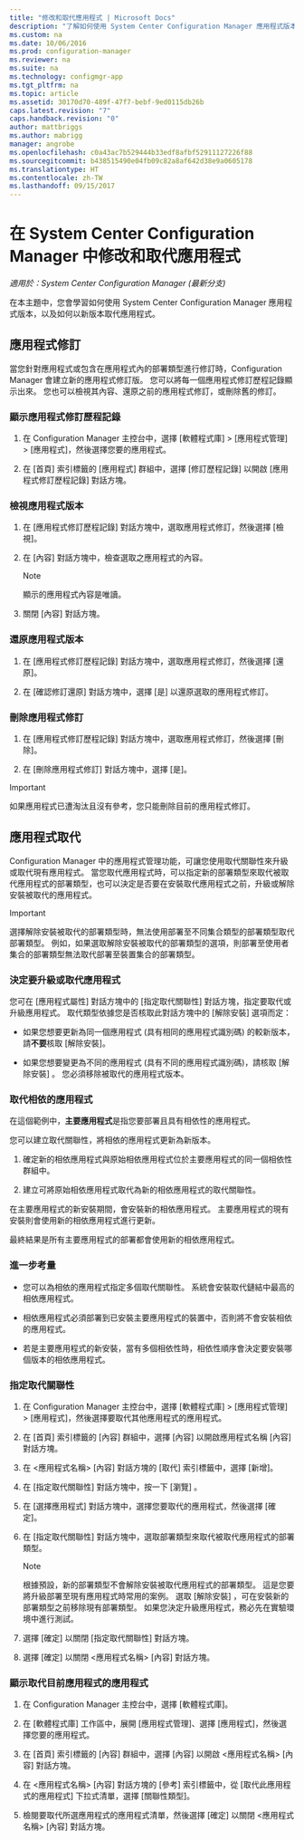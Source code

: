 ```yaml
---
title: "修改和取代應用程式 | Microsoft Docs"
description: "了解如何使用 System Center Configuration Manager 應用程式版本及取代應用程式。"
ms.custom: na
ms.date: 10/06/2016
ms.prod: configuration-manager
ms.reviewer: na
ms.suite: na
ms.technology: configmgr-app
ms.tgt_pltfrm: na
ms.topic: article
ms.assetid: 30170d70-489f-47f7-bebf-9ed0115db26b
caps.latest.revision: "7"
caps.handback.revision: "0"
author: mattbriggs
ms.author: mabrigg
manager: angrobe
ms.openlocfilehash: c0a43ac7b529444b33edf8afbf52911127226f88
ms.sourcegitcommit: b438515490e04fb09c82a8af642d38e9a0605178
ms.translationtype: HT
ms.contentlocale: zh-TW
ms.lasthandoff: 09/15/2017
---
```

# <a name="revise-and-supersede-applications-in-system-center-configuration-manager"></a>在 System Center Configuration Manager 中修改和取代應用程式

*適用於：System Center Configuration Manager (最新分支)*

在本主題中，您會學習如何使用 System Center Configuration Manager 應用程式版本，以及如何以新版本取代應用程式。  

##  <a name="application-revisions"></a>應用程式修訂  
 當您針對應用程式或包含在應用程式內的部署類型進行修訂時，Configuration Manager 會建立新的應用程式修訂版。 您可以將每一個應用程式修訂歷程記錄顯示出來。 您也可以檢視其內容、還原之前的應用程式修訂，或刪除舊的修訂。  

### <a name="to-display-an-application-revision-history"></a>顯示應用程式修訂歷程記錄  

1.  在 Configuration Manager 主控台中，選擇 [軟體程式庫] > [應用程式管理] > [應用程式]，然後選擇您要的應用程式。  

3.  在 [首頁] 索引標籤的 [應用程式] 群組中，選擇 [修訂歷程記錄] 以開啟 [應用程式修訂歷程記錄] 對話方塊。  

### <a name="to-view-an-application-revision"></a>檢視應用程式版本  

1.  在 [應用程式修訂歷程記錄] 對話方塊中，選取應用程式修訂，然後選擇 [檢視]。  

2.  在 [內容]  對話方塊中，檢查選取之應用程式的內容。  

    > [!NOTE]  
    >  顯示的應用程式內容是唯讀。  

3.  關閉 [內容]  對話方塊。  

### <a name="to-restore-an-application-revision"></a>還原應用程式版本  

1.  在 [應用程式修訂歷程記錄] 對話方塊中，選取應用程式修訂，然後選擇 [還原]。  

2.  在 [確認修訂還原] 對話方塊中，選擇 [是] 以還原選取的應用程式修訂。  

### <a name="to-delete-an-application-revision"></a>刪除應用程式修訂  

1.  在 [應用程式修訂歷程記錄] 對話方塊中，選取應用程式修訂，然後選擇 [刪除]。  

2.  在 [刪除應用程式修訂] 對話方塊中，選擇 [是]。  

> [!IMPORTANT]  
>  如果應用程式已遭淘汰且沒有參考，您只能刪除目前的應用程式修訂。  

##  <a name="application-supersedence"></a>應用程式取代  
 Configuration Manager 中的應用程式管理功能，可讓您使用取代關聯性來升級或取代現有應用程式。 當您取代應用程式時，可以指定新的部署類型來取代被取代應用程式的部署類型，也可以決定是否要在安裝取代應用程式之前，升級或解除安裝被取代的應用程式。  

> [!IMPORTANT]  
>  選擇解除安裝被取代的部署類型時，無法使用部署至不同集合類型的部署類型取代部署類型。  例如，如果選取解除安裝被取代的部署類型的選項，則部署至使用者集合的部署類型無法取代部署至裝置集合的部署類型。  

### <a name="decide-whether-to-upgrade-or-replace-an-application"></a>決定要升級或取代應用程式  
 您可在 [應用程式屬性] 對話方塊中的 [指定取代關聯性]  對話方塊，指定要取代或升級應用程式。 取代類型依據您是否核取此對話方塊中的 [解除安裝]  選項而定：  

-   如果您想要更新為同一個應用程式 (具有相同的應用程式識別碼) 的較新版本，請**不要**核取 [解除安裝]。  

-   如果您想要變更為不同的應用程式 (具有不同的應用程式識別碼)，請核取 [解除安裝] 。 您必須移除被取代的應用程式版本。  

### <a name="supersede-dependent-applications"></a>取代相依的應用程式  
 在這個範例中，**主要應用程式**是指您要部署且具有相依性的應用程式。  

 您可以建立取代關聯性，將相依的應用程式更新為新版本。  

1.  確定新的相依應用程式與原始相依應用程式位於主要應用程式的同一個相依性群組中。  

2.  建立可將原始相依應用程式取代為新的相依應用程式的取代關聯性。  

 在主要應用程式的新安裝期間，會安裝新的相依應用程式。 主要應用程式的現有安裝則會使用新的相依應用程式進行更新。  

 最終結果是所有主要應用程式的部署都會使用新的相依應用程式。  

### <a name="further-considerations"></a>進一步考量  

-   您可以為相依的應用程式指定多個取代關聯性。 系統會安裝取代鏈結中最高的相依應用程式。  

-   相依應用程式必須部署到已安裝主要應用程式的裝置中，否則將不會安裝相依的應用程式。  

-   若是主要應用程式的新安裝，當有多個相依性時，相依性順序會決定要安裝哪個版本的相依應用程式。  

### <a name="to-specify-a-supersedence-relationship"></a>指定取代關聯性  

1.  在 Configuration Manager 主控台中，選擇 [軟體程式庫] > [應用程式管理] > [應用程式]，然後選擇要取代其他應用程式的應用程式。  

3.  在 [首頁] 索引標籤的 [內容] 群組中，選擇 [內容] 以開啟應用程式名稱 [內容] 對話方塊。  

4.  在 <應用程式名稱\> [內容] 對話方塊的 [取代] 索引標籤中，選擇 [新增]。  

5.  在 [指定取代關聯性]  對話方塊中，按一下 [瀏覽] 。  

6.  在 [選擇應用程式] 對話方塊中，選擇您要取代的應用程式，然後選擇 [確定]。  

7.  在 [指定取代關聯性] 對話方塊中，選取部署類型來取代被取代應用程式的部署類型。  

    > [!NOTE]  
    >  根據預設，新的部署類型不會解除安裝被取代應用程式的部署類型。 這是您要將升級部署至現有應用程式時常用的案例。 選取 [解除安裝]  ，可在安裝新的部署類型之前移除現有部署類型。 如果您決定升級應用程式，務必先在實驗環境中進行測試。  

8.  選擇 [確定] 以關閉 [指定取代關聯性] 對話方塊。  

9. 選擇 [確定] 以關閉 <應用程式名稱\> [內容] 對話方塊。  

### <a name="to-display-applications-that-supersede-the-current-application"></a>顯示取代目前應用程式的應用程式  

1.  在 Configuration Manager 主控台中，選擇 [軟體程式庫]。  

2.  在 [軟體程式庫] 工作區中，展開 [應用程式管理]、選擇 [應用程式]，然後選擇您要的應用程式。  

3.  在 [首頁] 索引標籤的 [內容] 群組中，選擇 [內容] 以開啟 <應用程式名稱\> [內容] 對話方塊。  

4.  在 <應用程式名稱\> [內容] 對話方塊的 [參考] 索引標籤中，從 [取代此應用程式的應用程式] 下拉式清單，選擇 [關聯性類型]。  

5.  檢閱要取代所選應用程式的應用程式清單，然後選擇 [確定] 以關閉 <應用程式名稱\> [內容] 對話方塊。  
